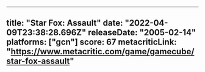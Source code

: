 
---
title: "Star Fox: Assault"
date: "2022-04-09T23:38:28.696Z"
releaseDate: "2005-02-14"
platforms: ["gcn"]
score: 67
metacriticLink: "https://www.metacritic.com/game/gamecube/star-fox-assault"
---
